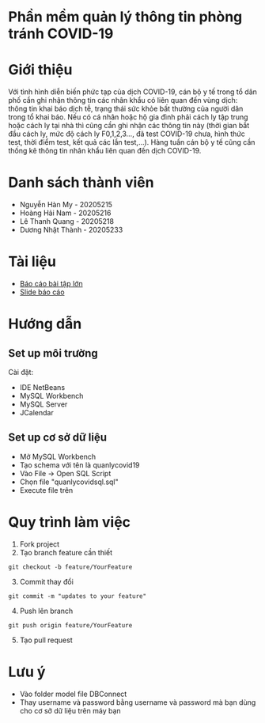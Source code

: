 # Phần mềm quản lý thông tin phòng tránh COVID-19
# Giới thiệu
Với tình hình diễn biến phức tạp của dịch COVID-19, cán bộ y tế trong tổ dân phố cần ghi nhận thông tin các nhân khẩu có liên quan đến vùng dịch: thông tin khai báo dịch tễ, trạng thái sức khỏe bất thường của người dân trong tổ khai báo. Nếu có cá nhân hoặc hộ gia đình phải cách ly tập trung hoặc cách ly tại nhà thì cũng cần ghi nhận các thông tin này (thời gian bắt đầu cách ly, mức độ cách ly F0,1,2,3…, đã test COVID-19 chưa, hình thức test, thời điểm test, kết quả các lần test,…). Hàng tuần cán bộ y tế cũng cần thống kê thông tin nhân khẩu liên quan đến dịch COVID-19.

# Danh sách thành viên
- Nguyễn Hàn My - 20205215
- Hoàng Hải Nam - 20205216
- Lê Thanh Quang - 20205218
- Dương Nhật Thành - 20205233

# Tài liệu
- [Báo cáo bài tập lớn](https://docs.google.com/document/d/1frgwEIa2ZMpp426keH1myk78rqlQ1YRgFslR3MXPqeQ/edit?usp=sharing)
- [Slide báo cáo](https://docs.google.com/presentation/d/1lsMfM0uV95WRiQZvff8CmErXaT56-kcOVI1kctAj6ys/edit?usp=sharing)

# Hướng dẫn
## Set up môi trường
Cài đặt:
- IDE NetBeans
- MySQL Workbench
- MySQL Server
- JCalendar

## Set up cơ sở dữ liệu
- Mở MySQL Workbench
- Tạo schema với tên là quanlycovid19
- Vào File -> Open SQL Script
- Chọn file "quanlycovidsql.sql"
- Execute file trên

# Quy trình làm việc
1. Fork project
2. Tạo branch feature cần thiết
```
git checkout -b feature/YourFeature
```
3. Commit thay đổi
```
git commit -m "updates to your feature"
```
4. Push lên branch
```
git push origin feature/YourFeature
```
5. Tạo pull request

# Lưu ý
- Vào folder model file DBConnect
- Thay username và password bằng username và password mà bạn dùng cho cơ sở dữ liệu trên máy bạn